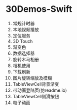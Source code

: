 # 30Demos-Swift

1. 常规计时器
2. 本地视频播放
3. 定位服务
4. 3D Touch
5. 渐变色
6. 数据选择器
7. 旋转木马相册
8. 相机使用
9. 下载刷新
10. 图片旋转缩放及模糊
11. TableViewCell背景渐变
12. 带动画登陆页(仿readme.io)
13. TableViewCell侧滑按钮
14. 粒子动画
